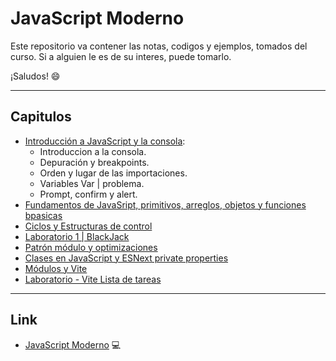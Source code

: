 # JavaScript Moderno

Este repositorio va contener las notas, codigos y ejemplos, tomados del curso. Si a alguien le es de su interes, puede tomarlo.

¡Saludos! 😄

***

## Capitulos

* [Introducción a JavaScript y la consola](./Capitulo%201/README.md):
  * Introduccion a la consola.
  * Depuración y breakpoints.
  * Orden y lugar de las importaciones.
  * Variables Var | problema.
  * Prompt, confirm y alert.
* [Fundamentos de JavaSript, primitivos, arreglos, objetos y funciones bpasicas](./Capitulo%201/README.md)
* [Ciclos y Estructuras de control](./Capitulo%201/README.md)
* [Laboratorio 1 | BlackJack](./Capitulo%201/README.md)
* [Patrón módulo y optimizaciones](./Capitulo%201/README.md)
* [Clases en JavaScript y ESNext private properties](./Capitulo%201/README.md)
* [Módulos y Vite](./Capitulo%201/README.md)
* [Laboratorio - Vite Lista de tareas](./Capitulo%201/README.md)

***

## Link

* [JavaScript Moderno](https://www.udemy.com/course/javascript-fernando-herrera/) 💻
